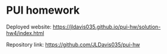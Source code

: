 # PUI homework

Deployed website: https://jldavis035.github.io/pui-hw/solution-hw4/index.html

Repository link: https://github.com/JLDavis035/pui-hw
